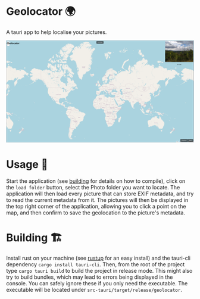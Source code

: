 # Geolocator 🌍
A tauri app to help localise your pictures.

![application screenshot](.github/screenshot.png)

# Usage 🧰
Start the application (see [building](#building) for details on how to compile), click on the `load folder` button, select the Photo folder you want to locate.
The application will then load every picture that can store EXIF metadata, and try to read the current metadata from it. The pictures will then be displayed in the
top right corner of the application, allowing you to click a point on the map, and then confirm to save the geolocation to the picture's metadata.

# Building 🏗
Install rust on your machine (see [rustup](https://rustup.rs) for an easy install) and the tauri-cli dependency `cargo install tauri-cli`.
Then, from the root of the project type `cargo tauri build` to build the project in release mode. This might also try to build bundles,
which may lead to errors being displayed in the console. You can safely ignore these if you only need the executable. The executable will be
located under `src-tauri/target/release/geolocator`.
